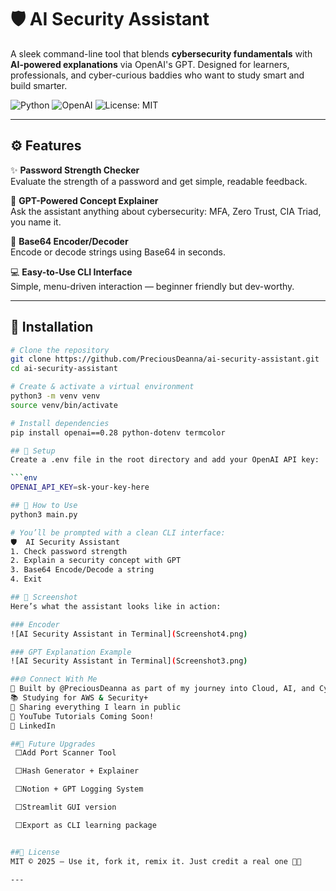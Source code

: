# 🛡️ AI Security Assistant

A sleek command-line tool that blends **cybersecurity fundamentals** with **AI-powered explanations** via OpenAI's GPT. Designed for learners, professionals, and cyber-curious baddies who want to study smart and build smarter.

![Python](https://img.shields.io/badge/Python-3.12-blue?logo=python)
![OpenAI](https://img.shields.io/badge/OpenAI-GPT3.5-brightgreen?logo=openai)
![License: MIT](https://img.shields.io/badge/License-MIT-yellow.svg)

---

## ⚙️ Features

✨ **Password Strength Checker**  
Evaluate the strength of a password and get simple, readable feedback.

🧠 **GPT-Powered Concept Explainer**  
Ask the assistant anything about cybersecurity: MFA, Zero Trust, CIA Triad, you name it.

🔐 **Base64 Encoder/Decoder**  
Encode or decode strings using Base64 in seconds.

💻 **Easy-to-Use CLI Interface**  
Simple, menu-driven interaction — beginner friendly but dev-worthy.

---

## 🚀 Installation

```bash
# Clone the repository
git clone https://github.com/PreciousDeanna/ai-security-assistant.git
cd ai-security-assistant

# Create & activate a virtual environment
python3 -m venv venv
source venv/bin/activate

# Install dependencies
pip install openai==0.28 python-dotenv termcolor

## 🔑 Setup
Create a .env file in the root directory and add your OpenAI API key:

```env
OPENAI_API_KEY=sk-your-key-here

## 🧪 How to Use
python3 main.py

# You’ll be prompted with a clean CLI interface:
🛡️  AI Security Assistant
1. Check password strength
2. Explain a security concept with GPT
3. Base64 Encode/Decode a string
4. Exit

## 📸 Screenshot
Here’s what the assistant looks like in action:

### Encoder
![AI Security Assistant in Terminal](Screenshot4.png)

### GPT Explanation Example
![AI Security Assistant in Terminal](Screenshot3.png)

##🌐 Connect With Me
📍 Built by @PreciousDeanna as part of my journey into Cloud, AI, and Cybersecurity
📚 Studying for AWS & Security+
🧠 Sharing everything I learn in public
🎥 YouTube Tutorials Coming Soon!
📲 LinkedIn

##🧩 Future Upgrades
 ⬜Add Port Scanner Tool

 ⬜Hash Generator + Explainer

 ⬜Notion + GPT Logging System

 ⬜Streamlit GUI version

 ⬜Export as CLI learning package


##🪪 License
MIT © 2025 — Use it, fork it, remix it. Just credit a real one ✊🏽

---



